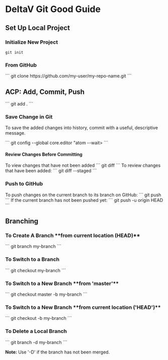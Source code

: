 <h1>DeltaV Git Good Guide</h1>

<h2>Set Up Local Project</h2>

<h3>Initialize New Project</h3>

```
git init
```
<h3>From GitHub</h3>
```
git clone https://github.com/my-user/my-repo-name.git
```
<h2>ACP: Add, Commit, Push</h2>
```
git add .
```
<h3>Save Change in Git</h3>
<p>To save the added changes into history, commit with a useful, descriptive message.</p>
```
git config --global core.editor "atom --wait>
```
<h4>Review Changes Before Committing</h4>
To view changes that have not been added
```
git diff
```
To review changes that have been added:
```
git diff --staged
```
<h3>Push to GitHub</h3>
To push changes on the current branch to its branch on GitHub:
```
git push
```
If the current branch has not been pushed yet:
```
git push -u origin HEAD
```
<h2>Branching</h2>
<h3>To Create A Branch **from current location (HEAD)**</h3>
```
git branch my-branch
```
<h3>To Switch to a Branch</h3>
```
git checkout my-branch
```
<h3>To Switch to a New Branch **from 'master'**</h3>
```
git checkout master -b my-branch
```
<h3>To Switch to a New Branch **from current location ('HEAD')** </h3>
```
git checkout -b my-branch
```
<h3>To Delete a Local Branch</h3>
```
git branch -d my-branch
```

**Note:** Use '-D' if the branch has not been merged.
